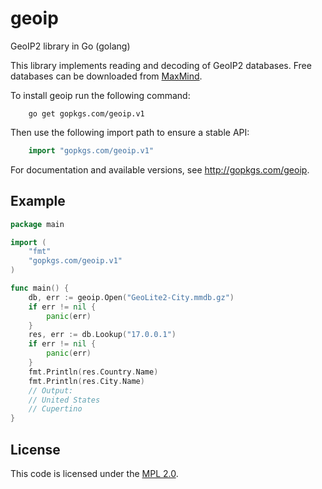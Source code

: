 geoip
=====

GeoIP2 library in Go (golang)

This library implements reading and decoding of GeoIP2 databases. Free
databases can be downloaded from [MaxMind][1]. 

To install geoip run the following command:

```
    go get gopkgs.com/geoip.v1
```

Then use the following import path to ensure a stable API:

```go
    import "gopkgs.com/geoip.v1"
```

For documentation and available versions,
see http://gopkgs.com/geoip.


## Example

```go
package main

import (
	"fmt"
	"gopkgs.com/geoip.v1"
)

func main() {
	db, err := geoip.Open("GeoLite2-City.mmdb.gz")
	if err != nil {
		panic(err)
	}
	res, err := db.Lookup("17.0.0.1")
	if err != nil {
		panic(err)
	}
	fmt.Println(res.Country.Name)
	fmt.Println(res.City.Name)
	// Output:
	// United States
	// Cupertino
}
```

## License

This code is licensed under the [MPL 2.0][2].

[1]: http://dev.maxmind.com/geoip/geoip2/geolite2/
[2]: http://www.mozilla.org/MPL/2.0/
